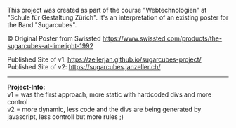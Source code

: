 This project was created as part of the course "Webtechnologien" at "Schule für Gestaltung Zürich". It's an interpretation of an existing poster for the Band "Sugarcubes".


© Original Poster from Swissted
https://www.swissted.com/products/the-sugarcubes-at-limelight-1992


Published Site of v1: https://zellerjan.github.io/sugarcubes-project/ <br>
Published Site of v2: https://sugarcubes.janzeller.ch/
________________
<b>Project-Info:</b><br>
v1 = was the first approach, more static with hardcoded divs and more control <br>
v2 = more dynamic, less code and the divs are being generated by javascript, less controll but more rules ;)
